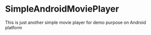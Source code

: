 SimpleAndroidMoviePlayer
========================

This is just another simple movie player for demo purpose on Android platform
